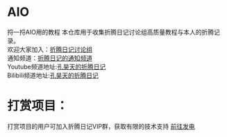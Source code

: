 # AIO
捋一捋AIO用的教程
本仓库用于收集折腾日记讨论组高质量教程与本人的折腾记录。  
欢迎大家加入：[折腾日记讨论组](https://t.me/+bzSRf6dtG3lhYWVl)  
通知频道：[折腾日记的通知频道](https://t.me/+jhNzGg0oXNdhZDY9)  
Youtube频道地址:[孔昊天的折腾日记](https://www.youtube.com/@user-ek1qg7ti5r)    
Bilibili频道地址:[孔昊天的折腾日记](https://space.bilibili.com/473781263/video)  
# 打赏项目：
打赏项目的用户可加入折腾日记VIP群，获取有限的技术支持 [前往发电](https://afdian.com/a/tossdiary)
